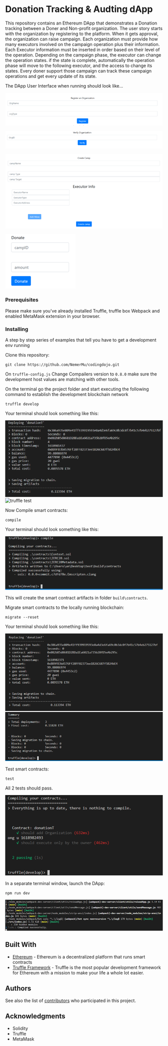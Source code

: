 # Donation Tracking & Audting dApp

This repository contains an Ethereum DApp that demonstrates a Donation tracking between a Doner and Non-profit organization. The user story starts with the organization by registering to the platform. When it gets approval, the organization can raise campaign. Each organization must provide how many executors involved on the campaign operation plus their information. Each Executor information must be inserted in order based on their level of the operation. Depending on the campaign phase, the executor can change the operation states. if the state is complete, automatically the operation phase will move to the following executor, and the access to change its states. Every doner support those campaign can track these campaign operations and get every update of its state.

The DApp User Interface when running should look like...

![image](images/regOrg.PNG)

![image](images/verOrg.PNG)

![image](images/add_camp.PNG)

![image](images/donate.PNG)




### Prerequisites

Please make sure you've already installed Truffle, truffle box Webpack and enabled MetaMask extension in your browser.


### Installing

A step by step series of examples that tell you have to get a development env running

Clone this repository:

```
git clone https://github.com/NemerMu/codingdojo.git
```

On ```truffle-config.js``` Change Compailers version to ```0.8.0``` make sure the development host values are matching with other tools.

On the terminal go the project folder and start executing the following command to establish the development blockchain network
```
truffle develop
```

Your terminal should look something like this:

![truffle test](images/truffle_develop1.PNG)
![truffle test](images/truffle_develop2.PNG)

Now Compile smart contracts:

```
compile
```

Your terminal should look something like this:

![truffle test](images/compile_1.PNG)

This will create the smart contract artifacts in folder ```build\contracts```.

Migrate smart contracts to the locally running blockchain:

```
migrate --reset
```

Your terminal should look something like this:

![truffle test](images/migrate_1.PNG)
![truffle test](images/migrate_2.PNG)

Test smart contracts:

```
test
```

All 2 tests should pass.

![truffle test](images/test_1.PNG)


In a separate terminal window, launch the DApp:

```
npm run dev
```

![truffle test](images/run_dev.PNG)

## Built With

* [Ethereum](https://www.ethereum.org/) - Ethereum is a decentralized platform that runs smart contracts
* [Truffle Framework](http://truffleframework.com/) - Truffle is the most popular development framework for Ethereum with a mission to make your life a whole lot easier.


## Authors

See also the list of [contributors](https://github.com/your/project/contributors.md) who participated in this project.

## Acknowledgments

* Solidity
* Truffle
* MetaMask
